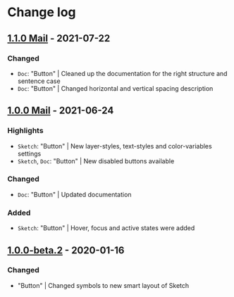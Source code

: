 # Change log

## [1.1.0 Mail](https://github.com/cake-hub/lidl-mail-sketch/tree/v1.1.0) - 2021-07-22

### Changed

* `Doc`: "Button" | Cleaned up the documentation for the right structure and sentence case
* `Doc`: "Button" | Changed horizontal and vertical spacing description


## [1.0.0 Mail](https://github.com/cake-hub/lidl-mail-sketch/tree/v1.0.0) - 2021-06-24

### Highlights

* `Sketch`: "Button" | New layer-styles, text-styles and color-variables settings
* `Sketch`, `Doc`: "Button" | New disabled buttons available

### Changed

* `Doc`: "Button" | Updated documentation

### Added

* `Sketch`: "Button" | Hover, focus and active states were added


## [1.0.0-beta.2](https://www.secrz.de/bitbucket/projects/UXCAKE/repos/lidl-cake-ui-mail/browse?at=refs%2Ftags%2Fv1.0.0-beta.2) - 2020-01-16

### Changed

* "Button" | Changed symbols to new smart layout of Sketch
